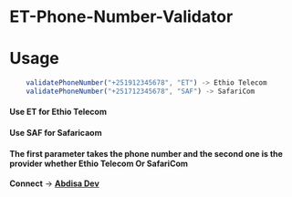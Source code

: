 # ET-Phone-Number-Validator

# Usage

```javascript
    validatePhoneNumber("+251912345678", "ET") -> Ethio Telecom
    validatePhoneNumber("+251712345678", "SAF") -> SafariCom
```

#### Use **ET** for Ethio Telecom

#### Use **SAF** for Safaricaom

#### The first parameter takes the phone number and the second one is the provider whether Ethio Telecom Or SafariCom

**Connect** -> [**Abdisa Dev**](https://abdiza.tech)
